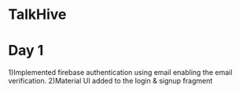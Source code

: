 # TalkHive

# Day 1
1)Implemented firebase authentication using email enabling the email verification.
2)Material UI added to the login & signup fragment
